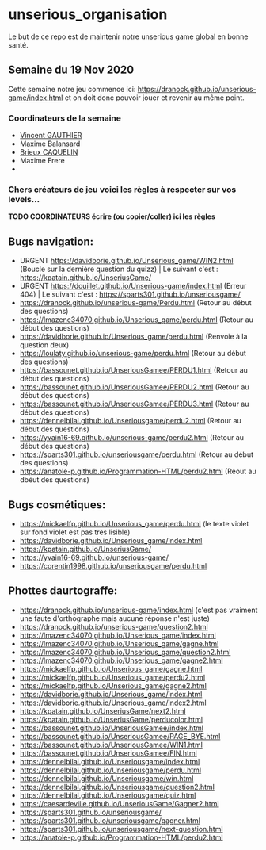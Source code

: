 # unserious_organisation

Le but de ce repo est de maintenir notre unserious game global en bonne santé.

## Semaine du 19 Nov 2020
Cette semaine notre jeu commence ici: https://dranock.github.io/unserious-game/index.html et on doit donc pouvoir jouer et revenir au même point.

### Coordinateurs de la semaine

* [Vincent GAUTHIER](https://github.com/VinekNet)
* Maxime Balansard
* [Brieux CAQUELIN](https://github.com/Brieux)
* Maxime Frere
* 

### Chers créateurs de jeu voici les règles à respecter sur vos levels...

**TODO COORDINATEURS écrire (ou copier/coller) ici les règles**

## Bugs navigation:
- URGENT https://davidborie.github.io/Unserious_game/WIN2.html (Boucle sur la dernière question du quizz) | Le suivant c'est : https://kpatain.github.io/UnseriusGame/
- URGENT https://douillet.github.io/Unserious-game/index.html (Erreur 404) | Le suivant c'est : https://sparts301.github.io/unseriousgame/
- https://dranock.github.io/unserious-game/Perdu.html (Retour au début des questions)
- https://lmazenc34070.github.io/Unserious_game/perdu.html (Retour au début des questions)
- https://davidborie.github.io/Unserious_game/perdu.html (Renvoie à la question deux)
- https://loulaty.github.io/unserious-game/perdu.html (Retour au début des questions)
- https://bassounet.github.io/UnseriousGamee/PERDU1.html (Retour au début des questions)
- https://bassounet.github.io/UnseriousGamee/PERDU2.html (Retour au début des questions)
- https://bassounet.github.io/UnseriousGamee/PERDU3.html (Retour au début des questions)
- https://dennelbilal.github.io/Unseriousgame/perdu2.html (Retour au début des questions)
- https://yvain16-69.github.io/unserious-game/perdu2.html (Retour au début des questions)
- https://sparts301.github.io/unseriousgame/perdu.html (Retour au début des questions)
- https://anatole-p.github.io/Programmation-HTML/perdu2.html (Reout au dbéut des questions)

## Bugs cosmétiques:
- https://mickaelfp.github.io/Unserious_game/perdu.html (le texte violet sur fond violet est pas très lisible)
- https://davidborie.github.io/Unserious_game/index.html
- https://kpatain.github.io/UnseriusGame/
- https://yvain16-69.github.io/unserious-game/
- https://corentin1998.github.io/unseriousgame/perdu.html

## Phottes daurtograffe:
- https://dranock.github.io/unserious-game/index.html (c'est pas vraiment une faute d'orthographe mais aucune réponse n'est juste)
- https://dranock.github.io/unserious-game/question2.html
- https://lmazenc34070.github.io/Unserious_game/index.html
- https://lmazenc34070.github.io/Unserious_game/gagne.html
- https://lmazenc34070.github.io/Unserious_game/question2.html
- https://lmazenc34070.github.io/Unserious_game/gagne2.html
- https://mickaelfp.github.io/Unserious_game/gagne.html
- https://mickaelfp.github.io/Unserious_game/perdu2.html
- https://mickaelfp.github.io/Unserious_game/gagne2.html
- https://davidborie.github.io/Unserious_game/index.html
- https://davidborie.github.io/Unserious_game/index2.html
- https://kpatain.github.io/UnseriusGame/next2.html
- https://kpatain.github.io/UnseriusGame/perducolor.html
- https://bassounet.github.io/UnseriousGamee/index.html
- https://bassounet.github.io/UnseriousGamee/PAGE_BYE.html
- https://bassounet.github.io/UnseriousGamee/WIN1.html
- https://bassounet.github.io/UnseriousGamee/FIN.html
- https://dennelbilal.github.io/Unseriousgame/index.html
- https://dennelbilal.github.io/Unseriousgame/perdu.html
- https://dennelbilal.github.io/Unseriousgame/win.html
- https://dennelbilal.github.io/Unseriousgame/question2.html
- https://dennelbilal.github.io/Unseriousgame/quiz.html
- https://caesardeville.github.io/UnseriousGame/Gagner2.html
- https://sparts301.github.io/unseriousgame/
- https://sparts301.github.io/unseriousgame/gagner.html
- https://sparts301.github.io/unseriousgame/next-question.html
- https://anatole-p.github.io/Programmation-HTML/perdu2.html
